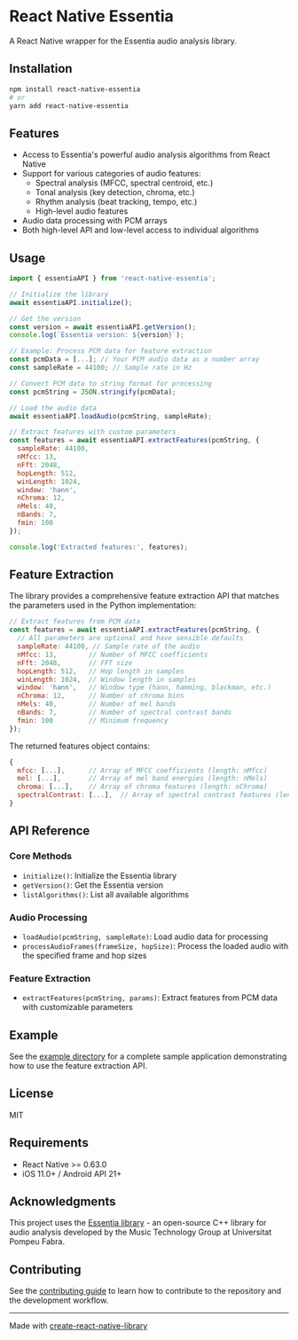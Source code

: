# React Native Essentia

A React Native wrapper for the Essentia audio analysis library.

## Installation

```bash
npm install react-native-essentia
# or
yarn add react-native-essentia
```

## Features

- Access to Essentia's powerful audio analysis algorithms from React Native
- Support for various categories of audio features:
  - Spectral analysis (MFCC, spectral centroid, etc.)
  - Tonal analysis (key detection, chroma, etc.)
  - Rhythm analysis (beat tracking, tempo, etc.)
  - High-level audio features
- Audio data processing with PCM arrays
- Both high-level API and low-level access to individual algorithms

## Usage

```js
import { essentiaAPI } from 'react-native-essentia';

// Initialize the library
await essentiaAPI.initialize();

// Get the version
const version = await essentiaAPI.getVersion();
console.log(`Essentia version: ${version}`);

// Example: Process PCM data for feature extraction
const pcmData = [...]; // Your PCM audio data as a number array
const sampleRate = 44100; // Sample rate in Hz

// Convert PCM data to string format for processing
const pcmString = JSON.stringify(pcmData);

// Load the audio data
await essentiaAPI.loadAudio(pcmString, sampleRate);

// Extract features with custom parameters
const features = await essentiaAPI.extractFeatures(pcmString, {
  sampleRate: 44100,
  nMfcc: 13,
  nFft: 2048,
  hopLength: 512,
  winLength: 1024,
  window: 'hann',
  nChroma: 12,
  nMels: 40,
  nBands: 7,
  fmin: 100
});

console.log('Extracted features:', features);
```

## Feature Extraction

The library provides a comprehensive feature extraction API that matches the parameters used in the Python implementation:

```js
// Extract features from PCM data
const features = await essentiaAPI.extractFeatures(pcmString, {
  // All parameters are optional and have sensible defaults
  sampleRate: 44100, // Sample rate of the audio
  nMfcc: 13,        // Number of MFCC coefficients
  nFft: 2048,       // FFT size
  hopLength: 512,   // Hop length in samples
  winLength: 1024,  // Window length in samples
  window: 'hann',   // Window type (hann, hamming, blackman, etc.)
  nChroma: 12,      // Number of chroma bins
  nMels: 40,        // Number of mel bands
  nBands: 7,        // Number of spectral contrast bands
  fmin: 100         // Minimum frequency
});
```

The returned features object contains:

```js
{
  mfcc: [...],      // Array of MFCC coefficients (length: nMfcc)
  mel: [...],       // Array of mel band energies (length: nMels)
  chroma: [...],    // Array of chroma features (length: nChroma)
  spectralContrast: [...],  // Array of spectral contrast features (length: nBands + 1)
}
```

## API Reference

### Core Methods

- `initialize()`: Initialize the Essentia library
- `getVersion()`: Get the Essentia version
- `listAlgorithms()`: List all available algorithms

### Audio Processing

- `loadAudio(pcmString, sampleRate)`: Load audio data for processing
- `processAudioFrames(frameSize, hopSize)`: Process the loaded audio with the specified frame and hop sizes

### Feature Extraction

- `extractFeatures(pcmString, params)`: Extract features from PCM data with customizable parameters

## Example

See the [example directory](example/) for a complete sample application demonstrating how to use the feature extraction API.

## License

MIT

## Requirements

- React Native >= 0.63.0
- iOS 11.0+ / Android API 21+

## Acknowledgments

This project uses the [Essentia library](https://essentia.upf.edu/) - an open-source C++ library for audio analysis developed by the Music Technology Group at Universitat Pompeu Fabra.

## Contributing

See the [contributing guide](CONTRIBUTING.md) to learn how to contribute to the repository and the development workflow.

---

Made with [create-react-native-library](https://github.com/callstack/react-native-builder-bob)
